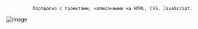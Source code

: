 			  Портфолио с проектами, написанными на HTML, CSS, JavaScript.
![image](https://github.com/dmitriev-vo/portfolio-html-css-js/assets/129611716/75ff852a-0f5e-4415-aaad-977c93e0b165)
